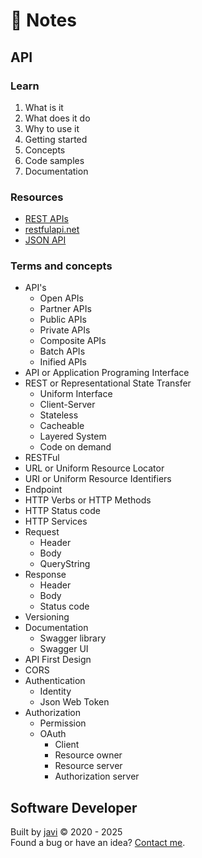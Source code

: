 # :memo: Notes
## API
### Learn
1. What is it
2. What does it do
3. Why to use it
4. Getting started
5. Concepts
6. Code samples
7. Documentation
### Resources
* [REST APIs](https://www.ibm.com/cloud/learn/rest-apis)
* [restfulapi.net](https://restfulapi.net/)
* [JSON API](https://jsonapi.org/)
### Terms and concepts
* API's
  - Open APIs
  - Partner APIs
  - Public APIs
  - Private APIs
  - Composite APIs
  - Batch APIs
  - Inified APIs
* API or Application Programing Interface
* REST or Representational State Transfer
  - Uniform Interface
  - Client-Server
  - Stateless
  - Cacheable
  - Layered System
  - Code on demand
* RESTFul
* URL or Uniform Resource Locator
* URI or Uniform Resource Identifiers
* Endpoint
* HTTP Verbs or HTTP Methods
* HTTP Status code
* HTTP Services
* Request
  - Header
  - Body
  - QueryString
* Response
  - Header
  - Body
  - Status code
* Versioning
* Documentation
  - Swagger library
  - Swagger UI
* API First Design
* CORS
* Authentication
  - Identity
  - Json Web Token
* Authorization
  - Permission
  * OAuth
    - Client
    - Resource owner
    - Resource server
    - Authorization server
## Software Developer
Built by [javi](https://github.com/javi0x00/) :copyright: 2020 - 2025  
Found a bug or have an idea? [Contact me](https://www.linkedin.com/in/javi0x00/).
